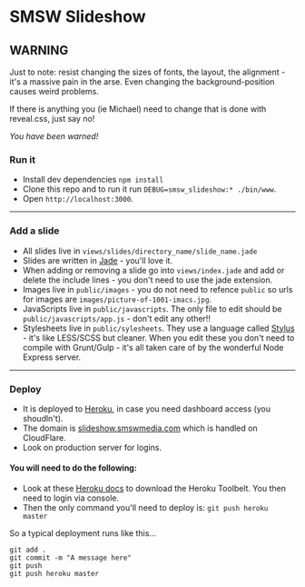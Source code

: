 # SMSW Slideshow

## WARNING

Just to note: resist changing the sizes of fonts, the layout, the alignment - it's a massive pain in the arse. Even changing the background-position causes weird problems.

If there is anything you (ie Michael) need to change that is done with reveal.css, just say no!

_You have been warned!_

### Run it
* Install dev dependencies `npm install`
* Clone this repo and to run it run `DEBUG=smsw_slideshow:* ./bin/www`.
* Open `http://localhost:3000`.

---

### Add a slide

* All slides live in `views/slides/directory_name/slide_name.jade`
* Slides are written in [Jade](http://jade-lang.com/) - you'll love it.
* When adding or removing a slide go into `views/index.jade` and add or delete the include lines - you don't need to use the jade extension.
* Images live in `public/images` - you do not need to refence `public` so urls for images are `images/picture-of-1001-imacs.jpg`.
* JavaScripts live in `public/javascripts`. The only file to edit should be `public/javascripts/app.js` - don't edit any other!!
* Stylesheets live in `public/sylesheets`. They use a language called [Stylus](http://learnboost.github.io/stylus/) - it's like LESS/SCSS but cleaner. When you edit these you don't need to compile with Grunt/Gulp - it's all taken care of by the wonderful Node Express server.

---

### Deploy

* It is deployed to [Heroku](https://dashboard.heroku.com), in case you need dashboard access (you shoudln't).
* The domain is [slideshow.smswmedia.com](slideshow.smswmedia.com) which is handled on CloudFlare.
* Look on production server for logins.

#### You will need to do the following:
* Look at these [Heroku docs](https://devcenter.heroku.com/articles/getting-started-with-nodejs#set-up) to download the Heroku Toolbelt. You then need to login via console.
* Then the only command you'll need to deploy is: `git push heroku master`

So a typical deployment runs like this...
```
git add .
git commit -m "A message here"
git push
git push heroku master
```
